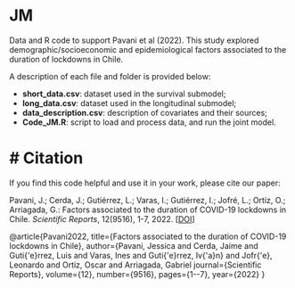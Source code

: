# JM

Data and R code to support Pavani et al (2022). This study explored demographic/socioeconomic and epidemiological factors associated to the duration of lockdowns in Chile.

A description of each file and folder is provided below:

* **short_data.csv**: dataset used in the survival submodel;
* **long_data.csv**: dataset used in the longitudinal submodel;
* **data_description.csv**: description of covariates and their sources;
* **Code_JM.R**: script to load and process data, and run the joint model. 

# # Citation

If you find this code helpful and use it in your work, please cite our paper:

Pavani, J.; Cerda, J.; Gutiérrez, L.; Varas, I.; Gutiérrez, I.; Jofré, L.; Ortiz, O.; Arriagada, G.: Factors associated to the duration of COVID-19 lockdowns in Chile. *Scientific Reports*, 12(9516), 1-7, 2022. [[DOI](https://doi.org/10.1038/s41598-022-13743-8)]

@article{Pavani2022,
    title={Factors associated to the duration of COVID-19 lockdowns in Chile},
    author={Pavani, Jessica and Cerda, Jaime and Guti{\'e}rrez, Luis and Varas, Ines and Guti{\'e}rrez, Iv{\'a}n} and Jofr{\'e}, Leonardo and Ortiz, Oscar and Arriagada, Gabriel
    journal={Scientific Reports},
    volume={12},
    number={9516},
    pages={1--7},
    year={2022}
}
